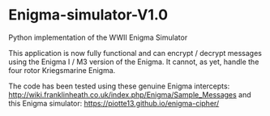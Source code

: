 # Enigma-simulator-V1.0
Python implementation of the WWII Enigma Simulator

This application is now fully functional and can encrypt / decrypt messages using the Enigma I / M3 version of the Enigma.  It cannot, as yet, handle the four rotor Kriegsmarine Enigma.

The code has been tested using these genuine Enigma intercepts: http://wiki.franklinheath.co.uk/index.php/Enigma/Sample_Messages and this Enigma simulator: https://piotte13.github.io/enigma-cipher/
